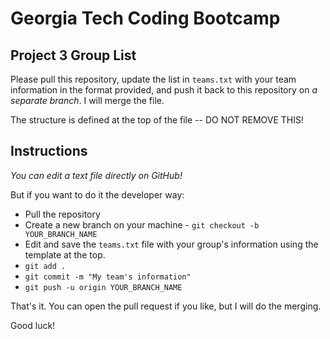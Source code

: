 # Georgia Tech Coding Bootcamp
## Project 3 Group List

Please pull this repository, update the list in `teams.txt` with your team information in the format provided, and push it back to this repository on *a separate branch*.  I will merge the file.

The structure is defined at the top of the file -- DO NOT REMOVE THIS!

## Instructions

*You can edit a text file directly on GitHub!*

But if you want to do it the developer way:

- Pull the repository
- Create a new branch on your machine - `git checkout -b YOUR_BRANCH_NAME`
- Edit and save the `teams.txt` file with your group's information using the template at the top.
- `git add .`
- `git commit -m "My team's information"`
- `git push -u origin YOUR_BRANCH_NAME`

That's it.  You can open the pull request if you like, but I will do the merging.

Good luck!
